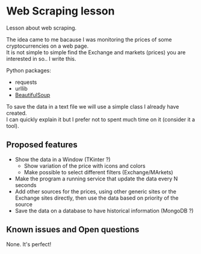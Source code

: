 # Web Scraping lesson

Lesson about web scraping.  

The idea came to me bacause I was monitoring the prices of some cryptocurrencies on a web page.  
It is not simple to simple find the Exchange and markets (prices) you are interested in so.. I write this.  

Python packages:
- requests
- urllib
- [BeautifulSoup](https://www.crummy.com/software/BeautifulSoup/)

To save the data in a text file we will use a simple class I already have created.  
I can quickly explain it but I prefer not to spent much time on it (consider it a tool).  


## Proposed features

- Show the data in a Window (TKinter ?)
    - Show variation of the price with icons and colors  
    - Make possible to select different filters (Exchange/MArkets)
- Make the program a running service that update the data every N seconds
- Add other sources for the prices, using other generic sites or the Exchange sites directly, then use the data based on priority of the source
- Save the data on a database to have historical information (MongoDB ?)


## Known issues and Open questions

None. It's perfect!